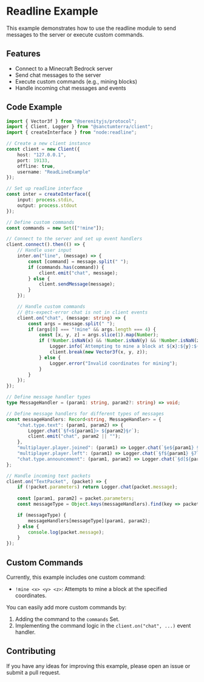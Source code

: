 # Readline Example

This example demonstrates how to use the readline module to send messages to the server or execute custom commands.

## Features

- Connect to a Minecraft Bedrock server
- Send chat messages to the server
- Execute custom commands (e.g., mining blocks)
- Handle incoming chat messages and events

## Code Example

```ts
import { Vector3f } from "@serenityjs/protocol";
import { Client, Logger } from "@sanctumterra/client";
import { createInterface } from "node:readline";

// Create a new client instance
const client = new Client({
    host: "127.0.0.1",
    port: 19133,
    offline: true,
    username: "ReadLineExample"
});

// Set up readline interface
const inter = createInterface({
    input: process.stdin,
    output: process.stdout
});

// Define custom commands
const commands = new Set(["!mine"]);

// Connect to the server and set up event handlers
client.connect().then(() => {
    // Handle user input
    inter.on("line", (message) => {
        const [command] = message.split(" ");
        if (commands.has(command)) {
            client.emit("chat", message);
        } else {
            client.sendMessage(message);
        }
    });

    // Handle custom commands
    // @ts-expect-error chat is not in client events
    client.on("chat", (message: string) => {
        const args = message.split(" ");
        if (args[0] === "!mine" && args.length === 4) {
            const [x, y, z] = args.slice(1).map(Number);
            if (!Number.isNaN(x) && !Number.isNaN(y) && !Number.isNaN(z)) {
                Logger.info(`Attempting to mine a block at ${x}:${y}:${z}`);
                client.break(new Vector3f(x, y, z));
            } else {
                Logger.error("Invalid coordinates for mining");
            }
        }
    });
});

// Define message handler types
type MessageHandler = (param1: string, param2?: string) => void;

// Define message handlers for different types of messages
const messageHandlers: Record<string, MessageHandler> = {
    "chat.type.text": (param1, param2) => {
        Logger.chat(`§f<${param1}> ${param2}§r`);
        client.emit("chat", param2 || "");
    },
    "multiplayer.player.joined": (param1) => Logger.chat(`§e${param1} §ejoined the game§r`),
    "multiplayer.player.left": (param1) => Logger.chat(`§f${param1} §7left the game§r`),
    "chat.type.announcement": (param1, param2) => Logger.chat(`§d[${param1}] ${param2}§r`),
};

// Handle incoming text packets
client.on("TextPacket", (packet) => {
    if (!packet.parameters) return Logger.chat(packet.message);
    
    const [param1, param2] = packet.parameters;
    const messageType = Object.keys(messageHandlers).find(key => packet.message.includes(key));

    if (messageType) {
        messageHandlers[messageType](param1, param2);
    } else {
        console.log(packet.message);
    }
});
```

## Custom Commands

Currently, this example includes one custom command:

- `!mine <x> <y> <z>`: Attempts to mine a block at the specified coordinates.

You can easily add more custom commands by:

1. Adding the command to the `commands` Set.
2. Implementing the command logic in the `client.on("chat", ...)` event handler.

## Contributing

If you have any ideas for improving this example, please open an issue or submit a pull request.